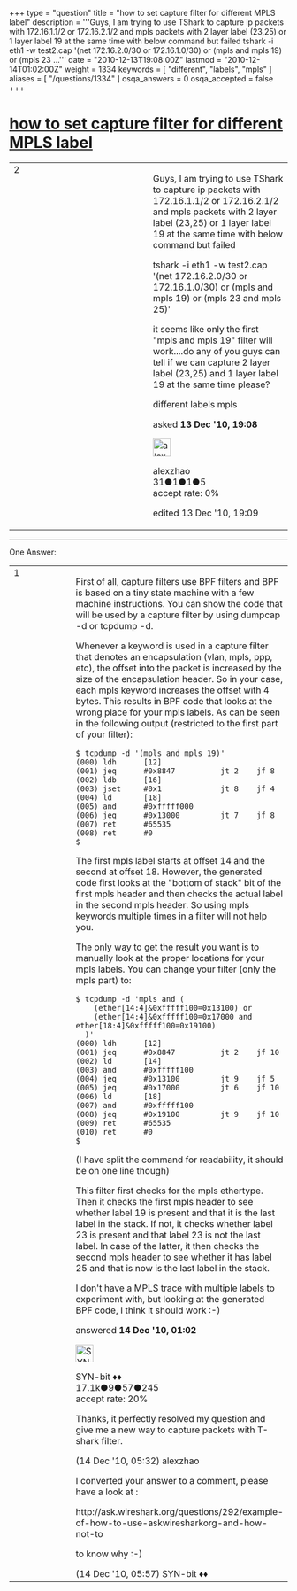 +++
type = "question"
title = "how to set capture filter for different MPLS label"
description = '''Guys,  I am trying to use TShark to capture ip packets with 172.16.1.1/2 or 172.16.2.1/2 and mpls packets with 2 layer label (23,25) or 1 layer label 19 at the same time with below command but failed tshark -i eth1 -w test2.cap &#x27;(net 172.16.2.0/30 or 172.16.1.0/30) or (mpls and mpls 19) or (mpls 23 ...'''
date = "2010-12-13T19:08:00Z"
lastmod = "2010-12-14T01:02:00Z"
weight = 1334
keywords = [ "different", "labels", "mpls" ]
aliases = [ "/questions/1334" ]
osqa_answers = 0
osqa_accepted = false
+++

<div class="headNormal">

# [how to set capture filter for different MPLS label](/questions/1334/how-to-set-capture-filter-for-different-mpls-label)

</div>

<div id="main-body">

<div id="askform">

<table id="question-table" style="width:100%;"><colgroup><col style="width: 50%" /><col style="width: 50%" /></colgroup><tbody><tr class="odd"><td style="width: 30px; vertical-align: top"><div class="vote-buttons"><div id="post-1334-score" class="post-score" title="current number of votes">2</div><div id="favorite-count" class="favorite-count"></div></div></td><td><div id="item-right"><div class="question-body"><p>Guys, I am trying to use TShark to capture ip packets with 172.16.1.1/2 or 172.16.2.1/2 and mpls packets with 2 layer label (23,25) or 1 layer label 19 at the same time with below command but failed</p><p>tshark -i eth1 -w test2.cap '(net 172.16.2.0/30 or 172.16.1.0/30) or (mpls and mpls 19) or (mpls 23 and mpls 25)'</p><p>it seems like only the first "mpls and mpls 19" filter will work....do any of you guys can tell if we can capture 2 layer label (23,25) and 1 layer label 19 at the same time please?</p></div><div id="question-tags" class="tags-container tags">different labels mpls</div><div id="question-controls" class="post-controls"></div><div class="post-update-info-container"><div class="post-update-info post-update-info-user"><p>asked <strong>13 Dec '10, 19:08</strong></p><img src="https://secure.gravatar.com/avatar/9df416451ecae22ccd97710f7413abc8?s=32&amp;d=identicon&amp;r=g" class="gravatar" width="32" height="32" alt="alexzhao&#39;s gravatar image" /><p>alexzhao<br />
<span class="score" title="31 reputation points">31</span><span title="1 badges"><span class="badge1">●</span><span class="badgecount">1</span></span><span title="1 badges"><span class="silver">●</span><span class="badgecount">1</span></span><span title="5 badges"><span class="bronze">●</span><span class="badgecount">5</span></span><br />
<span class="accept_rate" title="Rate of the user&#39;s accepted answers">accept rate:</span> <span title="alexzhao has no accepted answers">0%</span></p></div><div class="post-update-info post-update-info-edited"><p>edited 13 Dec '10, 19:09</p></div></div><div id="comments-container-1334" class="comments-container"></div><div id="comment-tools-1334" class="comment-tools"></div><div class="clear"></div><div id="comment-1334-form-container" class="comment-form-container"></div><div class="clear"></div></div></td></tr></tbody></table>

------------------------------------------------------------------------

<div class="tabBar">

<span id="sort-top"></span>

<div class="headQuestions">

One Answer:

</div>

</div>

<span id="1336"></span>

<div id="answer-container-1336" class="answer">

<table style="width:100%;"><colgroup><col style="width: 50%" /><col style="width: 50%" /></colgroup><tbody><tr class="odd"><td style="width: 30px; vertical-align: top"><div class="vote-buttons"><div id="post-1336-score" class="post-score" title="current number of votes">1</div></div></td><td><div class="item-right"><div class="answer-body"><p>First of all, capture filters use BPF filters and BPF is based on a tiny state machine with a few machine instructions. You can show the code that will be used by a capture filter by using dumpcap -d or tcpdump -d.</p><p>Whenever a keyword is used in a capture filter that denotes an encapsulation (vlan, mpls, ppp, etc), the offset into the packet is increased by the size of the encapsulation header. So in your case, each mpls keyword increases the offset with 4 bytes. This results in BPF code that looks at the wrong place for your mpls labels. As can be seen in the following output (restricted to the first part of your filter):</p><pre><code>$ tcpdump -d &#39;(mpls and mpls 19)&#39;
(000) ldh      [12]
(001) jeq      #0x8847          jt 2    jf 8
(002) ldb      [16]
(003) jset     #0x1             jt 8    jf 4
(004) ld       [18]
(005) and      #0xfffff000
(006) jeq      #0x13000         jt 7    jf 8
(007) ret      #65535
(008) ret      #0
$</code></pre><p>The first mpls label starts at offset 14 and the second at offset 18. However, the generated code first looks at the "bottom of stack" bit of the first mpls header and then checks the actual label in the second mpls header. So using mpls keywords multiple times in a filter will not help you.</p><p>The only way to get the result you want is to manually look at the proper locations for your mpls labels. You can change your filter (only the mpls part) to:</p><pre><code>$ tcpdump -d &#39;mpls and ( 
    (ether[14:4]&amp;0xfffff100=0x13100) or 
    (ether[14:4]&amp;0xfffff100=0x17000 and ether[18:4]&amp;0xfffff100=0x19100) 
  )&#39;
(000) ldh      [12]
(001) jeq      #0x8847          jt 2    jf 10
(002) ld       [14]
(003) and      #0xfffff100
(004) jeq      #0x13100         jt 9    jf 5
(005) jeq      #0x17000         jt 6    jf 10
(006) ld       [18]
(007) and      #0xfffff100
(008) jeq      #0x19100         jt 9    jf 10
(009) ret      #65535
(010) ret      #0
$</code></pre><p>(I have split the command for readability, it should be on one line though)</p><p>This filter first checks for the mpls ethertype. Then it checks the first mpls header to see whether label 19 is present and that it is the last label in the stack. If not, it checks whether label 23 is present and that label 23 is not the last label. In case of the latter, it then checks the second mpls header to see whether it has label 25 and that is now is the last label in the stack.</p><p>I don't have a MPLS trace with multiple labels to experiment with, but looking at the generated BPF code, I think it should work :-)</p></div><div class="answer-controls post-controls"></div><div class="post-update-info-container"><div class="post-update-info post-update-info-user"><p>answered <strong>14 Dec '10, 01:02</strong></p><img src="https://secure.gravatar.com/avatar/7901a94d8fdd1f9f47cda9a32fcfa177?s=32&amp;d=identicon&amp;r=g" class="gravatar" width="32" height="32" alt="SYN-bit&#39;s gravatar image" /><p>SYN-bit ♦♦<br />
<span class="score" title="17094 reputation points"><span>17.1k</span></span><span title="9 badges"><span class="badge1">●</span><span class="badgecount">9</span></span><span title="57 badges"><span class="silver">●</span><span class="badgecount">57</span></span><span title="245 badges"><span class="bronze">●</span><span class="badgecount">245</span></span><br />
<span class="accept_rate" title="Rate of the user&#39;s accepted answers">accept rate:</span> <span title="SYN-bit has 174 accepted answers">20%</span></p></div></div><div id="comments-container-1336" class="comments-container"><span id="1341"></span><div id="comment-1341" class="comment"><div id="post-1341-score" class="comment-score"></div><div class="comment-text"><p>Thanks, it perfectly resolved my question and give me a new way to capture packets with T-shark filter.</p></div><div id="comment-1341-info" class="comment-info"><span class="comment-age">(14 Dec '10, 05:32)</span> alexzhao</div></div><span id="1343"></span><div id="comment-1343" class="comment"><div id="post-1343-score" class="comment-score"></div><div class="comment-text"><p>I converted your answer to a comment, please have a look at :</p><p>http://ask.wireshark.org/questions/292/example-of-how-to-use-askwiresharkorg-and-how-not-to</p><p>to know why :-)</p></div><div id="comment-1343-info" class="comment-info"><span class="comment-age">(14 Dec '10, 05:57)</span> SYN-bit ♦♦</div></div></div><div id="comment-tools-1336" class="comment-tools"></div><div class="clear"></div><div id="comment-1336-form-container" class="comment-form-container"></div><div class="clear"></div></div></td></tr></tbody></table>

</div>

<div class="paginator-container-left">

</div>

</div>

</div>

